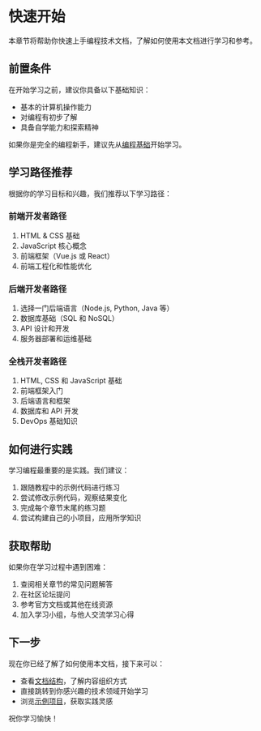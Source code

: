 # 快速开始

本章节将帮助你快速上手编程技术文档，了解如何使用本文档进行学习和参考。

## 前置条件

在开始学习之前，建议你具备以下基础知识：

- 基本的计算机操作能力
- 对编程有初步了解
- 具备自学能力和探索精神

如果你是完全的编程新手，建议先从[编程基础](./programming-basics.md)开始学习。

## 学习路径推荐

根据你的学习目标和兴趣，我们推荐以下学习路径：

### 前端开发者路径

1. HTML & CSS 基础
2. JavaScript 核心概念
3. 前端框架（Vue.js 或 React）
4. 前端工程化和性能优化

### 后端开发者路径

1. 选择一门后端语言（Node.js, Python, Java 等）
2. 数据库基础（SQL 和 NoSQL）
3. API 设计和开发
4. 服务器部署和运维基础

### 全栈开发者路径

1. HTML, CSS 和 JavaScript 基础
2. 前端框架入门
3. 后端语言和框架
4. 数据库和 API 开发
5. DevOps 基础知识

## 如何进行实践

学习编程最重要的是实践。我们建议：

1. 跟随教程中的示例代码进行练习
2. 尝试修改示例代码，观察结果变化
3. 完成每个章节末尾的练习题
4. 尝试构建自己的小项目，应用所学知识

## 获取帮助

如果你在学习过程中遇到困难：

1. 查阅相关章节的常见问题解答
2. 在社区论坛提问
3. 参考官方文档或其他在线资源
4. 加入学习小组，与他人交流学习心得

## 下一步

现在你已经了解了如何使用本文档，接下来可以：

- 查看[文档结构](./structure.md)，了解内容组织方式
- 直接跳转到你感兴趣的技术领域开始学习
- 浏览[示例项目](./example-projects.md)，获取实践灵感

祝你学习愉快！
